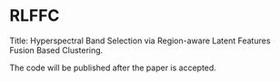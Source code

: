 # RLFFC
Title: Hyperspectral Band Selection via Region-aware Latent Features Fusion Based Clustering.

The code will be published after the paper is accepted.
